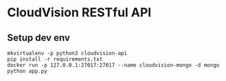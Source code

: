 # CloudVision RESTful API

## Setup dev env

    mkvirtualenv -p python3 cloudvision-api
    pip install -r requirements.txt
    docker run -p 127.0.0.1:27017:27017 --name cloudvision-mongo -d mongo
    python app.py
